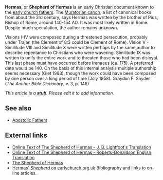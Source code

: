 **Hermas**, or **Shepherd of Hermas** is an early Christian
document known to the
[early church fathers](Early_church_fathers "Early church fathers").
The
[Muratorian canon](index.php?title=Muratorian_canon&action=edit&redlink=1 "Muratorian canon (page does not exist)"),
a list of canonical books from about the 3rd century, says Hermas
was written by the brother of Pius, Bishop of Rome, around 140-154
AD. It was most likely written in Rome. Despite much speculation,
the author remains unknown.

Visions I-IV were composed during a threatened persecution,
probably under Trajan (the Clement of 8:3 could be Clement of
Rome). Vision V - Similitude VIII and Similitude X were written
perhaps by the same author to describe repentance to Christians who
were wavering. Similitude IX was written to unify the entire work
and to threaten those who had been disloyal. This last phase must
have occurred before Irenaeus (ca. 175). A preferred date would be
140. On the basis of this internal analysis multiple authorship
seems necessary (Giet 1963), though the work could have been
composed by one person over a long period of time (Joly 1958).
Graydon F. Snyder (*The Anchor Bible Dictionary*, v. 3, p. 148)

*This article is a **[stub](http://www.theopedia.com/Category:Theopedia_stubs "Category:Theopedia stubs")**. Please edit it to add information.*
## See also

-   [Apostolic Fathers](Apostolic_Fathers "Apostolic Fathers")

## External links

-   [Online Text of The Shepherd of Hermas - J. B. Lightfoot's Translation](http://earlychristianwritings.com/text/shepherd-lightfoot.html)
-   [Online Text of The Shepherd of Hermas - Roberts-Donaldson English Translation](http://earlychristianwritings.com/text/shepherd.html)
-   [The Shepherd of Hermas](http://www.wikipedia.org/wiki/The_Shepherd_of_Hermas "wikipedia:The Shepherd of Hermas")
-   [Hermas' *Shepherd* on earlychurch.org.uk](http://www.earlychurch.org.uk/hermas.php)
    Bibliography and links to on-line articles.



